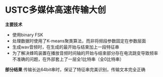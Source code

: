 # USTC多媒体高速传输大创

**主要技术**
- 使用binary FSK
- 处理数据时使用了K-means聚类算法，而非将频段参数固定在参数层面
- 生成wav音频时，在生成的最开始与结束加上一段特征串
- 为了解决蜂鸣装置在播放音频时间轴的开始与结束部分存在电流跳变导致频率不准确的问题，在外部套上了一层全1比特串（全0比特串）

**部分结果**
传输长达64bit串时，保证了特征串完美识别，传输文本完全正确
